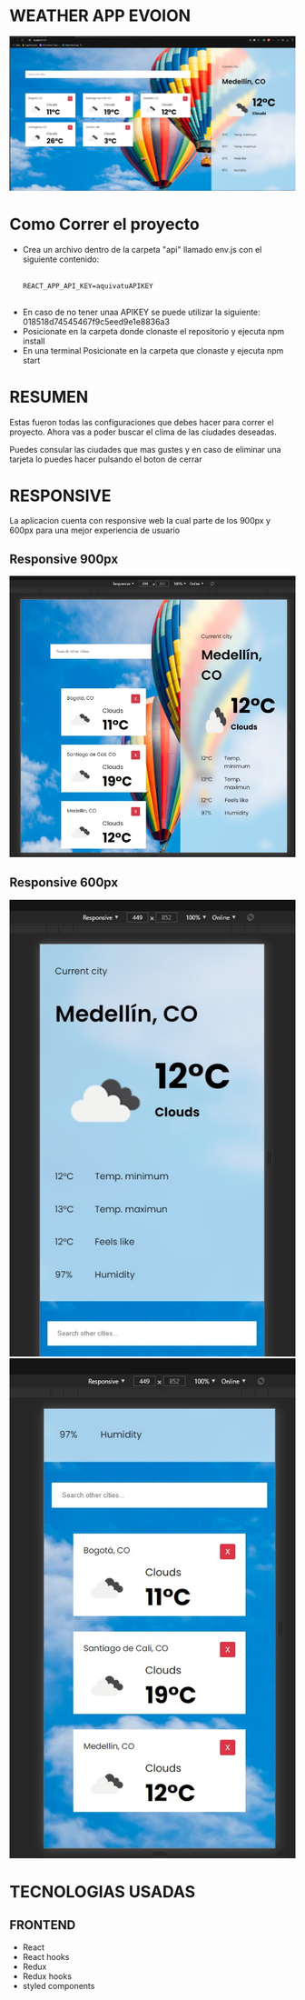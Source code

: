 <h1>WEATHER APP EVOION</h1>

<div>
    <img src='./ReadmeAssets/home.jpeg'></img>
</div>


<h1>Como Correr el proyecto</h1>
<ul>
<li>Crea un archivo dentro de la carpeta "api" llamado env.js con el siguiente contenido:
<pre>
<code>
REACT_APP_API_KEY=aquivatuAPIKEY
</code>
</pre>
<li>En caso de no tener unaa APIKEY se puede utilizar la siguiente: 018518d74545467f9c5eed9e1e8836a3</li>
<li>Posicionate en la carpeta donde clonaste el repositorio y ejecuta npm install</li>
<li>En una terminal  Posicionate en la carpeta que clonaste y ejecuta npm start</li>
</ul>


<h1>RESUMEN</h1>

<p>
    Estas fueron todas las configuraciones que debes hacer para correr el proyecto. Ahora vas a poder buscar el clima de las ciudades deseadas.
</p>

<p>
    Puedes consular las ciudades que mas gustes y en caso de eliminar una tarjeta lo puedes hacer pulsando el boton de cerrar 
</p>

<h1>RESPONSIVE</h1>

<p>
    La aplicacion cuenta con responsive web la cual parte de los 900px y 600px para una mejor experiencia de usuario 
</p>

<h2>
    Responsive 900px
</h2>

<div>
    <img src='./ReadmeAssets/responsive-900.jpeg'></img>
</div>

<h2>
    Responsive 600px
</h2>

<div>
    <img src='./ReadmeAssets/responsive-600-1.jpeg'></img>
</div>

<div>
    <img src='./ReadmeAssets/responsive-600-2.jpeg'></img>
</div>

<div>
    <h1> TECNOLOGIAS USADAS </h1>
        <h2>FRONTEND</h2>
        <ul>
            <li>React </li>
            <li>React hooks</li>
            <li>Redux</li>
            <li>Redux hooks</li>
            <li>styled components</li>
        </ul>
</div>




